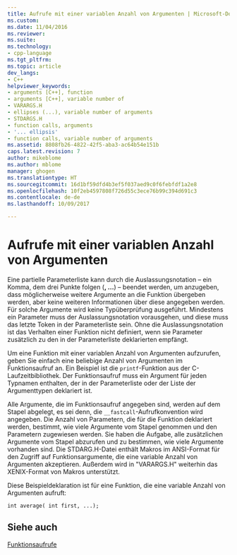 ```yaml
---
title: Aufrufe mit einer variablen Anzahl von Argumenten | Microsoft-Dokumentation
ms.custom: 
ms.date: 11/04/2016
ms.reviewer: 
ms.suite: 
ms.technology:
- cpp-language
ms.tgt_pltfrm: 
ms.topic: article
dev_langs:
- C++
helpviewer_keywords:
- arguments [C++], function
- arguments [C++], variable number of
- VARARGS.H
- ellipses (...), variable number of arguments
- STDARGS.H
- function calls, arguments
- '... ellipsis'
- function calls, variable number of arguments
ms.assetid: 8808fb26-4822-42f5-aba3-ac64b54e151b
caps.latest.revision: 7
author: mikeblome
ms.author: mblome
manager: ghogen
ms.translationtype: HT
ms.sourcegitcommit: 16d1bf59dfd4b3ef5f037aed9c0f6febfdf1a2e8
ms.openlocfilehash: 10f2eb4597808f726d55c3ece76b99c394d691c3
ms.contentlocale: de-de
ms.lasthandoff: 10/09/2017

---
```

# <a name="calls-with-a-variable-number-of-arguments"></a>Aufrufe mit einer variablen Anzahl von Argumenten
Eine partielle Parameterliste kann durch die Auslassungsnotation – ein Komma, dem drei Punkte folgen (**, ...**) – beendet werden, um anzugeben, dass möglicherweise weitere Argumente an die Funktion übergeben werden, aber keine weiteren Informationen über diese angegeben werden. Für solche Argumente wird keine Typüberprüfung ausgeführt. Mindestens ein Parameter muss der Auslassungsnotation vorausgehen, und diese muss das letzte Token in der Parameterliste sein. Ohne die Auslassungsnotation ist das Verhalten einer Funktion nicht definiert, wenn sie Parameter zusätzlich zu den in der Parameterliste deklarierten empfängt.  
  
 Um eine Funktion mit einer variablen Anzahl von Argumenten aufzurufen, geben Sie einfach eine beliebige Anzahl von Argumenten im Funktionsaufruf an. Ein Beispiel ist die `printf`-Funktion aus der C-Laufzeitbibliothek. Der Funktionsaufruf muss ein Argument für jeden Typnamen enthalten, der in der Parameterliste oder der Liste der Argumenttypen deklariert ist.  
  
 Alle Argumente, die im Funktionsaufruf angegeben sind, werden auf dem Stapel abgelegt, es sei denn, die `__fastcall`-Aufrufkonvention wird angegeben. Die Anzahl von Parametern, die für die Funktion deklariert werden, bestimmt, wie viele Argumente vom Stapel genommen und den Parametern zugewiesen werden. Sie haben die Aufgabe, alle zusätzlichen Argumente vom Stapel abzurufen und zu bestimmen, wie viele Argumente vorhanden sind. Die STDARG.H-Datei enthält Makros im ANSI-Format für den Zugriff auf Funktionsargumente, die eine variable Anzahl von Argumenten akzeptieren. Außerdem wird in "VARARGS.H" weiterhin das XENIX-Format von Makros unterstützt.  
  
 Diese Beispieldeklaration ist für eine Funktion, die eine variable Anzahl von Argumenten aufruft:  
  
```  
int average( int first, ...);  
```  
  
## <a name="see-also"></a>Siehe auch  
 [Funktionsaufrufe](../c-language/function-calls.md)
